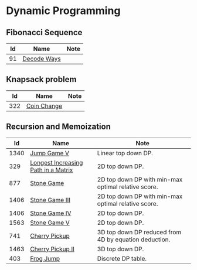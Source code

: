 # Dynamic Programming

## Fibonacci Sequence
| Id      | Name                                        | Note               |
|---------|---------------------------------------------|--------------------|
| 91     |  <a href="https://github.com/ZSShen/Hacking-Tech-Interview/blob/main/AlgorithmDesign/src/91_Decode_Ways.cpp" target="_blank">Decode Ways</a>|  |


## Knapsack problem
| Id      | Name                                        | Note               |
|---------|---------------------------------------------|--------------------|
| 322     |  <a href="https://github.com/ZSShen/Hacking-Tech-Interview/blob/main/AlgorithmDesign/src/322_Coin_Change.cpp" target="_blank">Coin Change</a>|  |


## Recursion and Memoization
| Id      | Name                                        | Note               |
|---------|---------------------------------------------|--------------------|
| 1340     |  <a href="https://github.com/ZSShen/Hacking-Tech-Interview/blob/main/AlgorithmDesign/src/1340_Jump_Game_V.cpp" target="_blank">Jump Game V</a>| Linear top down DP. |
| 329     | <a href="https://github.com/ZSShen/Hacking-Tech-Interview/blob/main/AlgorithmDesign/src/329_Longest_Increasing_Path_in_a_Matrix.cpp" target="_blank">Longest Increasing Path in a Matrix</a> | 2D top down DP. |
| 877     | <a href="https://github.com/ZSShen/Hacking-Tech-Interview/blob/main/AlgorithmDesign/src/877_Stone_Game.cpp" target="_blank">Stone Game</a> | 2D top down DP with min-max optimal relative score. |
| 1406     | <a href="https://github.com/ZSShen/Hacking-Tech-Interview/blob/main/AlgorithmDesign/src/1406_Stone_Game_III.cpp" target="_blank">Stone Game III</a> | 2D top down DP with min-max optimal relative score. |
| 1406     | <a href="https://github.com/ZSShen/Hacking-Tech-Interview/blob/main/AlgorithmDesign/src/1510_Stone_Game_IV.cpp" target="_blank">Stone Game IV</a> | 2D top down DP. |
| 1563     | <a href="https://github.com/ZSShen/Hacking-Tech-Interview/blob/main/AlgorithmDesign/src/1563_Stone_Game_V.cpp" target="_blank">Stone Game V</a> | 2D top down DP. |
| 741     | <a href="https://github.com/ZSShen/Hacking-Tech-Interview/blob/main/AlgorithmDesign/src/741_Cherry_Pickup.cpp" target="_blank">Cherry Pickup</a> | 3D top down DP reduced from 4D by equation deduction. |
| 1463     | <a href="https://github.com/ZSShen/Hacking-Tech-Interview/blob/main/AlgorithmDesign/src/1463_Cherry_Pickup_II.cpp" target="_blank">Cherry Pickup II</a> | 3D top down DP. |
| 403     |  <a href="https://github.com/ZSShen/Hacking-Tech-Interview/blob/main/AlgorithmDesign/src/403_Frog_Jump.cpp" target="_blank">Frog Jump</a>| Discrete DP table. |
